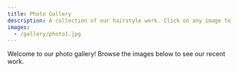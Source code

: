 ```yaml
---
title: Photo Gallery
description: A collection of our hairstyle work. Click on any image to view it full size.
images:
  - /gallery/photo1.jpg
---
```

Welcome to our photo gallery! Browse the images below to see our recent work.
